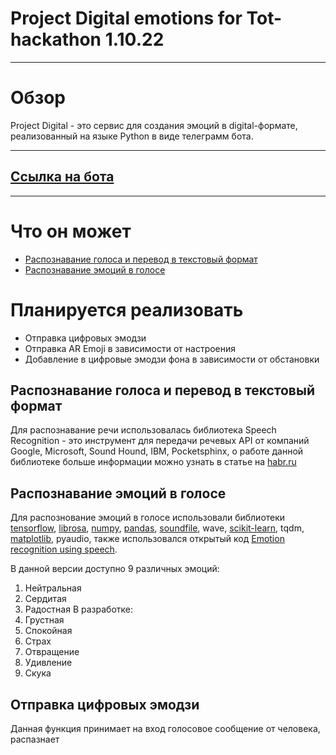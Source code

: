# Project Digital emotions for Tot-hackathon 1.10.22
____

# Обзор
Project Digital - это сервис для создания эмоций в digital-формате, реализованный на языке Python в виде телеграмм бота.
____
## [Ссылка на бота](https://t.me/DigitalEmogi_bot)
____

# Что он может
- [Распознавание голоса и перевод в текстовый формат](https://github.com/dying-dwg/Digital_emotions#Распознавание-голоса-и-перевод-в-текстовый-формат)
- [Распознавание эмоций в голосе](https://github.com/dying-dwg/Digital_emotions#Распознавание-эмоций-в-голосе)

# Планируется реализовать
- Отправка цифровых эмодзи
- Отправка AR Emoji в зависимости от настроения
- Добавление в цифровые эмодзи фона в зависимости от обстановки




## Распознавание голоса и перевод в текстовый формат
Для распознавание речи использовалась библиотека Speech Recognition - это инструмент для передачи речевых API от компаний Google, Microsoft, Sound Hound, IBM, Pocketsphinx, о работе данной библиотеке больше информации можно узнать в статье на [habr.ru](https://habr.com/ru/post/577806/)

## Распознавание эмоций в голосе
Для распознование эмоций в голосе использовали библиотеки [tensorflow](https://pypi.org/project/tensorflow/), [librosa](https://pypi.org/project/librosa/), [numpy](https://pypi.org/project/numpy/), [pandas](https://pypi.org/project/pandas/), [soundfile](https://pypi.org/project/soundfile/0.9.0/), wave, [scikit-learn](https://pypi.org/project/scikit-learn/0.24.2/), tqdm, [matplotlib](https://pypi.org/project/matplotlib/2.2.3/), pyaudio, также использовался открытый код [Emotion recognition using speech](https://github.com/x4nth055/emotion-recognition-using-speech).

В данной версии доступно 9 различных эмоций: 
1. Нейтральная
2. Сердитая
3. Радостная
В разработке:
4. Грустная
5. Спокойная
6. Страх
7. Отвращение
8. Удивление
9. Скука

## Отправка цифровых эмодзи
Данная функция принимает на вход голосовое сообщение от человека, распазнает 
